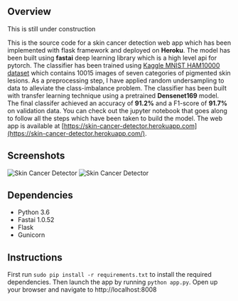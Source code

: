 ## Overview

This is still under construction 

This is the source code for a skin cancer detection web app which has been implemented with flask framework and deployed on **Heroku**. The model has been built using **fastai** deep learning library which is a high level api for pytorch. The classifier has been trained using [Kaggle MNIST HAM10000 dataset](https://www.kaggle.com/kmader/skin-cancer-mnist-ham10000) which contains 10015 images of seven categories of pigmented skin lesions. As a preprocessing step, I have applied random undersampling to data to alleviate the class-imbalance problem. The classifier has been built with transfer learning technique using a pretrained **Densenet169** model. The final classifer achieved an accuracy of **91.2%** and a F1-score of **91.7%** on validation data. You can check out the jupyter notebook that goes along to follow all the steps which have been taken to build the model. The web app is available at [https://skin-cancer-detector.herokuapp.com](https://skin-cancer-detector.herokuapp.com/).

## Screenshots
![Skin Cancer Detector](https://user-images.githubusercontent.com/34622266/57803457-b8f95780-776d-11e9-80d7-ab1dcd1faf71.PNG) 
![Skin Cancer Detector](https://user-images.githubusercontent.com/34622266/57803275-3e303c80-776d-11e9-97b7-dbbae436cef5.PNG)

## Dependencies

- Python 3.6 <br/>
- Fastai 1.0.52 <br/>
- Flask <br/>
- Gunicorn

## Instructions
First run `sudo pip install -r requirements.txt` to install the required dependencies. Then launch the app by running `python app.py`. Open up your browser and navigate to http://localhost:8008

